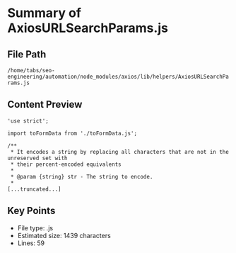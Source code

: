 # Summary of AxiosURLSearchParams.js
  
## File Path
`/home/tabs/seo-engineering/automation/node_modules/axios/lib/helpers/AxiosURLSearchParams.js`

## Content Preview
```
'use strict';

import toFormData from './toFormData.js';

/**
 * It encodes a string by replacing all characters that are not in the unreserved set with
 * their percent-encoded equivalents
 *
 * @param {string} str - The string to encode.
 *
[...truncated...]
```

## Key Points
- File type: .js
- Estimated size: 1439 characters
- Lines: 59
